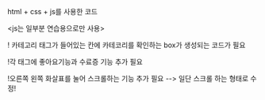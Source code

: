 html + css + js를 사용한 코드

<js는 일부분 연습용으로만 사용>

! 카테고리 태그가 들어있는 칸에 카테코리를 확인하는 box가 생성되는 코드가 필요

!각 태그에 좋아요기능과 수료증 기능 추가 필요

!오른쪽 왼쪽 화살표를 눌어 스크롤하는 기능 추가 필요  --> 일단 스크롤 하는 형태로 수정!
